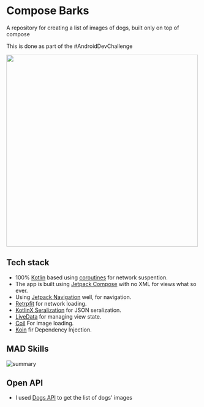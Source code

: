 # Compose Barks
A repository for creating a list of images of dogs, built only on top of compose

This is done as part of the #AndroidDevChallenge 

<img src="https://user-images.githubusercontent.com/1846941/128768797-6a0642f9-d252-4903-9f89-ab00001b3dfd.png" height="500"/>


## Tech stack
- 100% [Kotlin](https://kotlinlang.org/) based using [coroutines](https://developer.android.com/kotlin/coroutines) for network suspention.
- The app is built using [Jetpack Compose](https://developer.android.com/jetpack/compose) with no XML for views what so ever.
- Using [Jetpack Navigation](https://developer.android.com/guide/navigation) well, for navigation.
- [Retrpfit](https://square.github.io/retrofit/) for network loading.
- [KotlinX Seralization](https://github.com/Kotlin/kotlinx.serialization) for JSON seralization.
- [LiveData](https://developer.android.com/topic/libraries/architecture/livedata) for managing view state.
- [Coil](https://coil-kt.github.io/coil/compose/) For image loading.
- [Koin](https://insert-koin.io/) fir Dependency Injection.

## MAD Skills
![summary](https://user-images.githubusercontent.com/1846941/128769270-6773ed84-07e6-4001-a415-0c3dede02134.png)

## Open API
- I used [Dogs API](https://dog.ceo/dog-api/) to get the list of dogs' images

